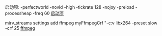 启动项: -perfectworld -novid -high -tickrate 128 -nojoy -preload -processheap -freq 60
[启动项](https://www.bilibili.com/read/cv14147561/)

mirv_streams settings add ffmpeg myFfmpegCrf "-c:v libx264 -preset slow -crf 25
[ffmpeg](https://www.bilibili.com/read/cv2748900)
